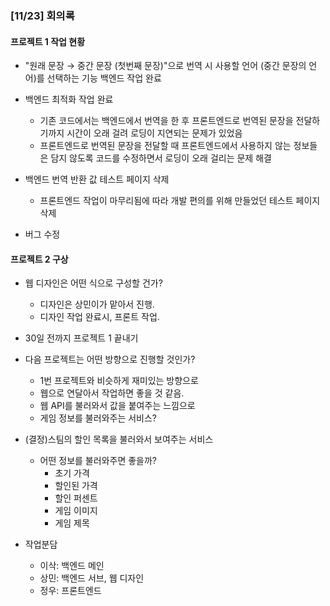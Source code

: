 ### [11/23] 회의록
#### 프로젝트 1 작업 현황
- "원래 문장 → 중간 문장 (첫번째 문장)"으로 번역 시 사용할 언어 (중간 문장의 언어)를 선택하는 기능 백엔드 작업 완료

- 백엔드 최적화 작업 완료
  - 기존 코드에서는 백엔드에서 번역을 한 후 프론트엔드로 번역된 문장을 전달하기까지 시간이 오래 걸려 로딩이 지연되는 문제가 있었음
  - 프론트엔드로 번역된 문장을 전달할 때 프론트엔드에서 사용하지 않는 정보들은 담지 않도록 코드를 수정하면서 로딩이 오래 걸리는 문제 해결

- 백엔드 번역 반환 값 테스트 페이지 삭제
  - 프론트엔드 작업이 마무리됨에 따라 개발 편의를 위해 만들었던 테스트 페이지 삭제

- 버그 수정

#### 프로젝트 2 구상
- 웹 디자인은 어떤 식으로 구성할 건가?   
    - 디자인은 상민이가 맡아서 진행.
    - 디자인 작업 완료시, 프론트 작업.
- 30일 전까지 프로젝트 1 끝내기

- 다음 프로젝트는 어떤 방향으로 진행할 것인가?   
    - 1번 프로젝트와 비슷하게 재미있는 방향으로
    - 웹으로 연달아서 작업하면 좋을 것 같음.
    - 웹 API를 불러와서 값을 붙여주는 느낌으로
    - 게임 정보를 불러와주는 서비스?

- (결정)스팀의 할인 목록을 불러와서 보여주는 서비스   
    - 어떤 정보를 불러와주면 좋을까?
        - 초기 가격
        - 할인된 가격
        - 할인 퍼센트
        - 게임 이미지
        - 게임 제목

- 작업분담
    - 이삭: 백엔드 메인
    - 상민: 백엔드 서브, 웹 디자인
    - 정우: 프론트엔드
